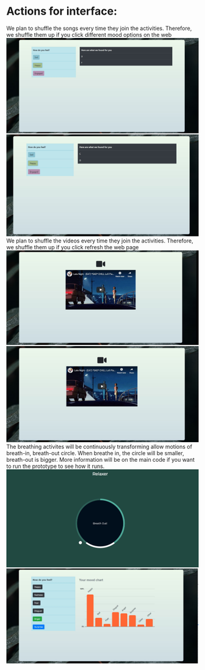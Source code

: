 # Actions for interface:
We plan to shuffle the songs every time they join the activities. Therefore, we shuffle them up if you click different mood options on the web <br>
![Image of shuffle song](https://github.com/tq-o/cs326-final-kappa/blob/main/docs/m2/shuffle%20songs.JPG)
![Image of shuffle song 2](https://github.com/tq-o/cs326-final-kappa/blob/main/docs/m2/song%202.JPG)
We plan to shuffle the videos every time they join the activities. Therefore, we shuffle them up if you click refresh the web page <br>
![Image of shuffle video](https://github.com/tq-o/cs326-final-kappa/blob/main/docs/m2/video%201.JPG)
![Image of shuffle video 2](https://github.com/tq-o/cs326-final-kappa/blob/main/docs/m2/video%202.JPG)
The breathing activites will be continuously transforming allow motions of breath-in, breath-out circle. When breathe in, the circle will be smaller, breath-out is bigger. More information will be on the main code if you want to run the prototype to see how it runs.<br>
![Image of breathing](https://github.com/tq-o/cs326-final-kappa/blob/main/docs/m2/breath2.JPG)
![Image of mood chart](https://github.com/tq-o/cs326-final-kappa/blob/main/docs/m2/mood_chart.JPG)
